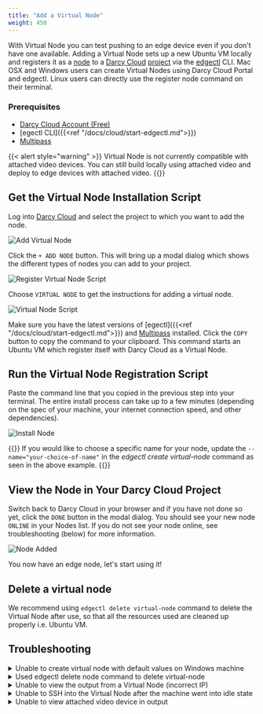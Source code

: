 ```yaml
---
title: "Add a Virtual Node"
weight: 450
---
```


With Virtual Node you can test pushing to an edge device even if you don't have one available. Adding a Virtual Node sets up a new Ubuntu VM locally and registers it as a [node](../adding-nodes/_index.md) to a [Darcy Cloud](../start-portal.md) [project](../../more/terminology.md#project) via the [edgectl](../start-edgectl.md) CLI. Mac OSX and Windows users can create Virtual Nodes using Darcy Cloud Portal and edgectl. Linux users can directly use the register node command on their terminal.

### Prerequisites

- [Darcy Cloud Account (Free)](https://cloud.darcy.ai)
- [egectl CLI]({{<ref "/docs/cloud/start-edgectl.md">}})
- [Multipass](https://multipass.run)

{{< alert style="warning" >}}
Virtual Node is not currently compatible with attached video devices. You can still build locally using attached video and deploy to edge devices with attached video.
{{</alert>}}

## Get the Virtual Node Installation Script

Log into [Darcy Cloud](https://cloud.darcy.ai) and select the project to which you want to add the
node.

![Add Virtual Node](/images/add-node.png)

Click the `+ ADD NODE` button. This will bring up a modal dialog which shows the different types of nodes you can add to your project.

![Register Virtual Node Script](/images/select-virtual-node.png)

Choose `VIRTUAL NODE` to get the instructions for adding a virtual node.

![Virtual Node Script](/images/add-virtual-node.png)

Make sure you have the latest versions of [egectl]({{<ref "/docs/cloud/start-edgectl.md">}}) and [Multipass](https://multipass.run) installed. Click the `COPY` button to copy the command to your clipboard. This command starts an Ubuntu VM which register itself with Darcy
Cloud as a Virtual Node.

## Run the Virtual Node Registration Script

Paste the command line that you copied in the previous step into your terminal.
The entire install process can take up to a few minutes (depending on the spec of your machine, your internet connection speed, and other dependencies).

![Install Node](/images/virtual-node-added.png)

{{<alert>}}
If you would like to choose a specific name for your node, update the `--name="your-choice-of-name"` in the _edgectl create virtual-node_ command as seen in the above example.
{{</alert>}}

## View the Node in Your Darcy Cloud Project

Switch back to Darcy Cloud in your browser and if you have not done so yet, click the `DONE` button in the modal dialog. You should see your new node `ONLINE` in your Nodes list. If you do not see your node online, see troubleshooting (below) for more information.

![Node Added](/images/virtual-node-portal-view.png)

You now have an edge node, let's start using it!

## Delete a virtual node

We recommend using `edgectl delete virtual-node` command to delete the Virtual Node after use, so that all the resources used are cleaned up properly i.e. Ubuntu VM.

## Troubleshooting

<details>
  <summary>Unable to create virtual node with default values on Windows machine</summary>
    We can modify the default values based on our Windows machine spec. Below are the default values used to
spin up a multipass VM.
`edgectl create virtual-node name=darcy-node -c 1`
{{< highlight html>}}
-d, --disk    string   Disk space to allocate. Positive integers, in bytes, or with K, M, G suffix. Minimum: 512M, default: 15G.
-c, --cpus    string   Number of CPUs to allocate. Minimum: 1, default: 2.
-m, --mem     string   Amount of memory to allocate. Positive integers, in  bytes, or with K, M, G suffix. Minimum: 128M, default: 1G.
    --network string   Add a network interface to the instance, where <spec> is in the "key=value,key=value" format, with the following keys available:
                       name: the network to connect to (required), use the networks command for a list of possible values,
                       or use 'bridged' to use the interface configured via "multipass set local.bridged-network".
                       mode: auto|manual (default: auto) mac: hardware address (default: random).
                       You can also use a shortcut of "<name>" to mean "name=<name>"{{< /highlight >}}
</details>
<details>
  <summary>Used edgectl delete node command to delete virtual-node</summary>
Not an issue, we just have to manually delete the multipass VM using multipass delete command <i>multipass delete node-name --purge</i>.
</details>
<details>
  <summary>Unable to view the output from a Virtual Node (incorrect IP)</summary>
At the moment Virtual Node IP displayed on the portal is not correct. Therefore, we have to manually retrieve it using multipass command <i>multipass ls</i>.
</details>
<details>
  <summary>Unable to SSH into the Virtual Node after the machine went into idle state</summary>
There is an ongoing issue with internet sharing of virtual network when using multipass with Virtual Box driver.
https://www.virtualbox.org/ticket/14374?cversion=2&cnum_hist=66
</details>
<details>
  <summary>Unable to view attached video device in output</summary>
At the moment Virtual Node doesn't support mounting external cameras.
</details>
